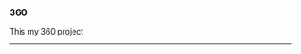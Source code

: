 ### 360

This my 360 project 

   <script src="//360.vizor.io/scripts/embed.js" data-vizorurl="https://360.vizor.io/embed/v/vqkvr" ></script>                   
   
   ***
   
